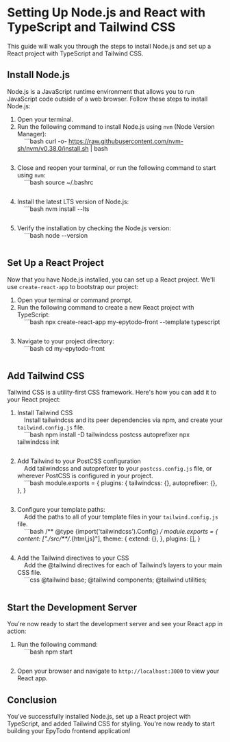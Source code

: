 # Setting Up Node.js and React with TypeScript and Tailwind CSS

This guide will walk you through the steps to install Node.js and set up a React project with TypeScript and Tailwind CSS.

## Install Node.js

Node.js is a JavaScript runtime environment that allows you to run JavaScript code outside of a web browser. Follow these steps to install Node.js:

1. Open your terminal.  
2. Run the following command to install Node.js using `nvm` (Node Version Manager):  
&nbsp;&nbsp;&nbsp;&nbsp;```bash
        curl -o- https://raw.githubusercontent.com/nvm-sh/nvm/v0.38.0/install.sh | bash
    ```
3. Close and reopen your terminal, or run the following command to start using `nvm`:  
&nbsp;&nbsp;&nbsp;&nbsp;```bash
        source ~/.bashrc
    ```
4. Install the latest LTS version of Node.js:  
&nbsp;&nbsp;&nbsp;&nbsp;```bash
        nvm install --lts
    ```
5. Verify the installation by checking the Node.js version:  
&nbsp;&nbsp;&nbsp;&nbsp;```bash
        node --version
    ```

## Set Up a React Project

Now that you have Node.js installed, you can set up a React project. We'll use `create-react-app` to bootstrap our project:

1. Open your terminal or command prompt.  
2. Run the following command to create a new React project with TypeScript:  
&nbsp;&nbsp;&nbsp;&nbsp;```bash
        npx create-react-app my-epytodo-front --template typescript
    ```
3. Navigate to your project directory:  
&nbsp;&nbsp;&nbsp;&nbsp;```bash
        cd my-epytodo-front
    ```

## Add Tailwind CSS

Tailwind CSS is a utility-first CSS framework. Here's how you can add it to your React project:

1. Install Tailwind CSS  
&nbsp;&nbsp;&nbsp;&nbsp;Install tailwindcss and its peer dependencies via npm, and create your ``tailwind.config.js`` file.  
&nbsp;&nbsp;&nbsp;&nbsp;```bash
        npm install -D tailwindcss postcss autoprefixer
        npx tailwindcss init
    ```
2. Add Tailwind to your PostCSS configuration  
&nbsp;&nbsp;&nbsp;&nbsp;Add tailwindcss and autoprefixer to your ``postcss.config.js`` file, or wherever PostCSS is configured in your project.  
&nbsp;&nbsp;&nbsp;&nbsp;```bash
        module.exports = {
          plugins: {
            tailwindcss: {},
            autoprefixer: {},
          },
        }
    ```
3. Configure your template paths:  
&nbsp;&nbsp;&nbsp;&nbsp;Add the paths to all of your template files in your ``tailwind.config.js`` file.  
&nbsp;&nbsp;&nbsp;&nbsp;```bash
        /** @type {import('tailwindcss').Config} */
        module.exports = {
          content: ["./src/**/*.{html,js}"],
          theme: {
            extend: {},
          },
          plugins: [],
        }
    ```

4. Add the Tailwind directives to your CSS  
&nbsp;&nbsp;&nbsp;&nbsp;Add the @tailwind directives for each of Tailwind’s layers to your main CSS file.  
&nbsp;&nbsp;&nbsp;&nbsp;```css
        @tailwind base;
        @tailwind components;
        @tailwind utilities;
    ```

## Start the Development Server

You're now ready to start the development server and see your React app in action:

1. Run the following command:  
&nbsp;&nbsp;&nbsp;&nbsp;```bash
        npm start
    ```
2. Open your browser and navigate to `http://localhost:3000` to view your React app.

## Conclusion

You've successfully installed Node.js, set up a React project with TypeScript, and added Tailwind CSS for styling. You're now ready to start building your EpyTodo frontend application!

